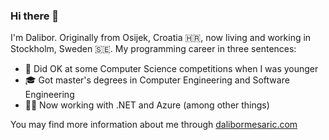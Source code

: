 ### Hi there 👋

I'm Dalibor. Originally from Osijek, Croatia 🇭🇷, now living and working in Stockholm, Sweden 🇸🇪. My programming career in three sentences:

 - 👶 Did OK at some Computer Science competitions when I was younger
 - 🎓 Got master's degrees in Computer Engineering and Software Engineering
 - 👨‍🏭 Now working with .NET and Azure (among other things)

You may find more information about me through [dalibormesaric.com](https://dalibormesaric.com)

<!--
**dalibormesaric/dalibormesaric** is a ✨ _special_ ✨ repository because its `README.md` (this file) appears on your GitHub profile.

Here are some ideas to get you started:

- 🔭 I’m currently working on ...
- 🌱 I’m currently learning ...
- 👯 I’m looking to collaborate on ...
- 🤔 I’m looking for help with ...
- 💬 Ask me about ...
- 📫 How to reach me: ...
- 😄 Pronouns: ...
- ⚡ Fun fact: ...
-->
